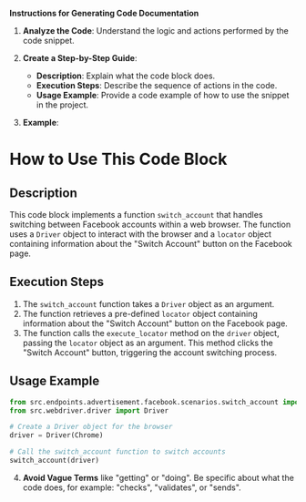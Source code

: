 **Instructions for Generating Code Documentation**

1. **Analyze the Code**: Understand the logic and actions performed by the code snippet.

2. **Create a Step-by-Step Guide**:
    - **Description**: Explain what the code block does.
    - **Execution Steps**: Describe the sequence of actions in the code.
    - **Usage Example**: Provide a code example of how to use the snippet in the project.

3. **Example**:

How to Use This Code Block
=========================================================================================

Description
-------------------------
This code block implements a function `switch_account` that handles switching between Facebook accounts within a web browser. The function uses a `Driver` object to interact with the browser and a `locator` object containing information about the "Switch Account" button on the Facebook page.

Execution Steps
-------------------------
1. The `switch_account` function takes a `Driver` object as an argument.
2. The function retrieves a pre-defined `locator` object containing information about the "Switch Account" button on the Facebook page.
3. The function calls the `execute_locator` method on the `driver` object, passing the `locator` object as an argument. This method clicks the "Switch Account" button, triggering the account switching process.

Usage Example
-------------------------

```python
from src.endpoints.advertisement.facebook.scenarios.switch_account import switch_account
from src.webdriver.driver import Driver

# Create a Driver object for the browser
driver = Driver(Chrome)

# Call the switch_account function to switch accounts
switch_account(driver)
```

4. **Avoid Vague Terms** like "getting" or "doing". Be specific about what the code does, for example: "checks", "validates", or "sends".